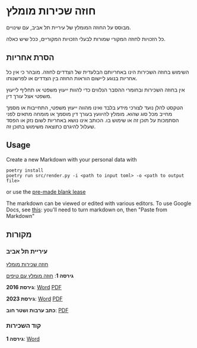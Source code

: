 # חוזה שכירות מומלץ
מבוסס על החוזה המומלץ של עיריית תל אביב, עם שינויים.

כל הזכויות לחוזה המקורי שמורות לבעלי הזכויות המקוריים, ככל שיש כאלה.

## הסרת אחריות
השימוש בחוזה השכירות הינו באחריותם הבלעדית של הצדדים לחוזה.
מובהר כי אין כל אחריות בנוגע ליישום הוראות החוזה בין הצדדים או לפרשנותו.

אין בחוזה השכירות ובחומרי ההסבר הנלווים כדי להוות ייעוץ משפטי או תחליף לייעוץ משפטי אצל עורך דין.

הטקסט להלן נועד לצורכי מידע בלבד ואינו מהווה ייעוץ משפטי, התחייבות או מסמך מחייב מכל סוג שהוא.
מומלץ להיוועץ בעורך דין מוסמך או מומחה מתאים לפני הסתמכות על תוכן זה או שימוש בו.
הכותב אינו נושא באחריות לשום נזק או הפסד שעלול להיגרם כתוצאה משימוש בתוכן זה.

## Usage
Create a new Markdown with your personal data with
```
poetry install
poetry run src/render.py -i <path to input toml> -o <path to output file>
```
or use the [pre-made blank lease](output/lease-blank.md)

The markdown can be viewed or edited with various editors.
To use Google Docs, see [this](https://support.google.com/docs/answer/12014036):
you'll need to turn markdown on, then "Paste from Markdown"

## מקורות
### עיריית תל אביב
[חוזה שכירות מומלץ](https://www.tel-aviv.gov.il/Residents/Assets/Pages/rent.aspx)

**גירסה 1**:
[חוזה מומלץ עם טיפים](https://www.tel-aviv.gov.il/Residents/Assets/Pages/hoze.aspx)

**גירסת 2016**:
[Word](https://www.tel-aviv.gov.il/Forms/חוזה%20שכירות%20עירוני%20מומלץ%20-%20עברית%20-%20קובץ%20word.docx)
[PDF](https://www.tel-aviv.gov.il/Forms/חוזה%20שכירות%20מומלץ.pdf)

**גירסת 2023**:
[Word](https://www.tel-aviv.gov.il/Forms/חוזה%20עירוני%20מומלץ%20-%20עדכון%202023.docx)
[PDF](https://www.tel-aviv.gov.il/Forms/חוזה%20עירוני%20מומלץ%20-%20עדכון%202023.pdf)

**כתב ערבות ושטר חוב**:
[PDF](https://www.tel-aviv.gov.il/Forms/כתב%20ערבות%20ושטר%20חוב.pdf)

### קוד השכירות
**גירסה 1**:
[Word](https://docs.wixstatic.com/ugd/e716da_f38c159dc8454a7d800ba5737b9ddc14.docx?dn=נוסח%20סופי%20חוזה%20מומלץ%20קוד%20השכירות.docx)
